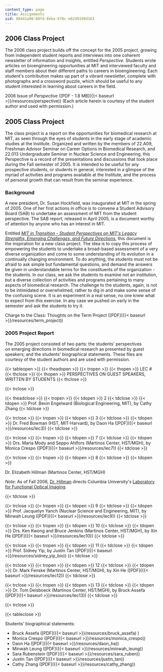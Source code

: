 ```yaml
---
content_type: page
title: Assignments
uid: 80441a90-08fd-8eba-970c-e8249199d163
---
```


2006 Class Project
------------------

The 2006 class project builds off the concept for the 2005 project, growing from independent student reports and interviews into one coherent newsletter of information and insights, entitled _Perspective_. Students wrote articles on bioengineering opportunities at MIT and interviewed faculty and staff members about their different paths to careers in bioengineering. Each student's contribution makes up part of a vibrant newsletter, complete with photographs and a crossword puzzle, which should be useful to any student interested in learning about careers in the field.

2006 Issue of _Perspective_ ([PDF - 1.8 MB]({{< baseurl >}}/resources/perspective)) (Each article herein is courtesy of the student author and used with permission.)

2005 Class Project
------------------

The class project is a report on the opportunities for biomedical research at MIT, as seen through the eyes of students in the early stage of academic studies at the Institute. Organized and written by the members of 22.A09, Freshman Advisor Seminar on Career Options in Biomedical Research, and 22.013 Undergraduate Seminar in Nuclear Science and Engineering, this Perspective is a record of the presentations and discussions that took place during the Fall semester of 2005. It is intended to be useful for any prospective students, or students in general, interested in a glimpse of the myriad of activities and programs available at the Institute, and the process of personal growth that can result from the seminar experience.

### Background

A new president, Dr. Susan Hockfield, was inaugurated at MIT in the spring of 2005. One of her first actions in office is to convene a Student Advisory Board (SAB) to undertake an assessment of MIT from the student perspective. The SAB report, released in April 2005, is a document worthy of attention by anyone who has an interest in MIT.

Entitled [_MIT in Transition - Student Perspectives on MIT's Legacy Strengths, Emerging Challenges, and Future Directions_](http://web.mit.edu/committees/sab/), this document is the inspiration for a new class project. The idea is to copy this process of empowering the students to undertake a broad-based assessment of a very diverse organization and come to some understanding of its evolution in a continually changing environment. To do anything, the students must not be afraid to ask simple but fundamental questions, and demand the answers be given in understandable terms for the constituents of the organization - the students. In our class, we ask the students to examine not an institution, but a diverse collection of activities and programs pertaining to many aspects of biomedical research. The challenge to the students, again, is not to be intimidated or overwhelmed, rather to dig in and make some sense of the confusing scene. It is an experiment in a real sense, no one knew what to expect from this exercise. In any case we pushed on early in the semester and ask the students to try it.

Charge to the Class: Thoughts on the Term Project ([PDF]({{< baseurl >}}/resources/term_project))

### 2005 Project Report

The 2005 project consisted of two parts: the students' perspectives on emerging directions in biomedical research as presented by guest speakers; and the students' biographical statements. These files are courtesy of the student authors and are used with permission.

{{< tableopen >}}
{{< theadopen >}}
{{< tropen >}}
{{< thopen >}}
LEC #
{{< thclose >}}
{{< thopen >}}
PERSPECTIVES ON GUEST SPEAKERS, WRITTEN BY STUDENTS
{{< thclose >}}

{{< trclose >}}

{{< theadclose >}}
{{< tropen >}}
{{< tdopen >}}
2
{{< tdclose >}}
{{< tdopen >}}
Prof. Bevin Engelward (Biological Engineering, MIT), by Cathy Zhang
{{< tdclose >}}

{{< trclose >}}
{{< tropen >}}
{{< tdopen >}}
3
{{< tdclose >}}
{{< tdopen >}}
Dr. Fred Bowman (HST, MIT-Harvard), by Daon Ha ([PDF]({{< baseurl >}}/resources/lec3))
{{< tdclose >}}

{{< trclose >}}
{{< tropen >}}
{{< tdopen >}}
7
{{< tdclose >}}
{{< tdopen >}}
Drs. Maria Mody and Seppo Ahlfors (Martinos Center, HST/MGH), by Monica Crespo ([PDF]({{< baseurl >}}/resources/lec7))
{{< tdclose >}}

{{< trclose >}}
{{< tropen >}}
{{< tdopen >}}
8
{{< tdclose >}}
{{< tdopen >}}


Dr. Elizabeth Hillman (Martinos Center, HST/MGH)

_Note_: As of Fall 2006, [Dr. Hillman](http://orion.bme.columbia.edu/~hillman/Hillman.html) directs Columbia University's [Laboratory for Functional Optical Imaging](http://orion.bme.columbia.edu/~hillman/).


{{< tdclose >}}

{{< trclose >}}
{{< tropen >}}
{{< tdopen >}}
9
{{< tdclose >}}
{{< tdopen >}}
Prof. Jacquelyn Yanch (Nuclear Science and Engineering, MIT), by Minwah Leung ([PDF]({{< baseurl >}}/resources/lec9))
{{< tdclose >}}

{{< trclose >}}
{{< tropen >}}
{{< tdopen >}}
10
{{< tdclose >}}
{{< tdopen >}}
Drs. Ken Kwong and Bruce Jenkins (Martinos Center, HST/MGH), by Xin He ([PDF]({{< baseurl >}}/resources/lec10))
{{< tdclose >}}

{{< trclose >}}
{{< tropen >}}
{{< tdopen >}}
11
{{< tdclose >}}
{{< tdopen >}}
Prof. Sidney Yip, by Justin Tan ([PDF]({{< baseurl >}}/resources/sidney_yip_bio))
{{< tdclose >}}

{{< trclose >}}
{{< tropen >}}
{{< tdopen >}}
12
{{< tdclose >}}
{{< tdopen >}}
Dr. Mark Fenske (Martinos Center, HST/MGH), by Xin He ([PDF]({{< baseurl >}}/resources/lec12))
{{< tdclose >}}

{{< trclose >}}
{{< tropen >}}
{{< tdopen >}}
13
{{< tdclose >}}
{{< tdopen >}}
Dr. Tom Deisboeck (Martinos Center, HST/MGH), by Bruck Assefa ([PDF]({{< baseurl >}}/resources/lec13))
{{< tdclose >}}

{{< trclose >}}

{{< tableclose >}}

Students' biographical statements:

*   Bruck Assefa ([PDF]({{< baseurl >}}/resources/bruck_assefa) )
*   Monica Crespo ([PDF]({{< baseurl >}}/resources/monica_crespo))
*   Daon Ha ([PDF]({{< baseurl >}}/resources/daon_ha))
*   Minwah Leung ([PDF]({{< baseurl >}}/resources/minwah_leung))
*   Sara Rubenstein ([PDF]({{< baseurl >}}/resources/sara_ruben))
*   Justin Tan ([PDF]({{< baseurl >}}/resources/justin_tan))
*   Cathy Zhang ([PDF]({{< baseurl >}}/resources/cathy_zhang))
